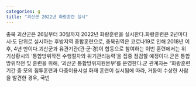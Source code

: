 ```yaml
---
categories: g
title: "괴산군 2022년 화랑훈련 실시"
---
```

충북 괴산군은 26일부터 30일까지 2022년 화랑훈련을 실시한다.화랑훈련은 2년마다 시·도 단위로 실시하는 후방지역 종합훈련으로, 충북권역은 코로나19로 인해 2018년 이후, 4년 만이다.괴산군과 유관기관(관‧군‧경)이 합동으로 참여하는 이번 훈련에서는 위기상황시의 ‘통합방위작전 수행절차와 위기관리능력’을 집중 점검할 예정이다.군은 통합방위작전 및 훈련을 위해, ‘괴산군 통합방위지원본부’를 운영한다.군 관계자는 “화랑훈련 기간 중 모의 침투훈련과 다중이용시설 화재 훈련이 실시됨에 따라, 거동이 수상한 사람을 발견한 경우, 국번